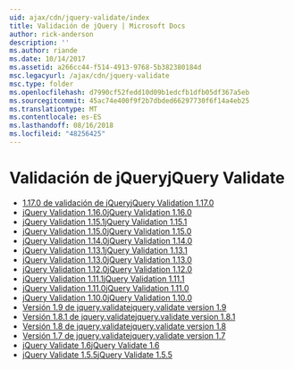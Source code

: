 ```yaml
---
uid: ajax/cdn/jquery-validate/index
title: Validación de jQuery | Microsoft Docs
author: rick-anderson
description: ''
ms.author: riande
ms.date: 10/14/2017
ms.assetid: a266cc44-f514-4913-9768-5b382380184d
msc.legacyurl: /ajax/cdn/jquery-validate
msc.type: folder
ms.openlocfilehash: d7990cf52fedd10d09b1edcfb1dfb05df367a5eb
ms.sourcegitcommit: 45ac74e400f9f2b7dbded66297730f6f14a4eb25
ms.translationtype: MT
ms.contentlocale: es-ES
ms.lasthandoff: 08/16/2018
ms.locfileid: "48256425"
---
```

<a name="jquery-validate"></a><span data-ttu-id="cf1e0-102">Validación de jQuery</span><span class="sxs-lookup"><span data-stu-id="cf1e0-102">jQuery Validate</span></span>
====================
- [<span data-ttu-id="cf1e0-103">1.17.0 de validación de jQuery</span><span class="sxs-lookup"><span data-stu-id="cf1e0-103">jQuery Validation 1.17.0</span></span>](cdnjqueryvalidate1170.md)
- [<span data-ttu-id="cf1e0-104">jQuery Validation 1.16.0</span><span class="sxs-lookup"><span data-stu-id="cf1e0-104">jQuery Validation 1.16.0</span></span>](cdnjqueryvalidate1160.md)
- [<span data-ttu-id="cf1e0-105">jQuery Validation 1.15.1</span><span class="sxs-lookup"><span data-stu-id="cf1e0-105">jQuery Validation 1.15.1</span></span>](cdnjqueryvalidate1151.md)
- [<span data-ttu-id="cf1e0-106">jQuery Validation 1.15.0</span><span class="sxs-lookup"><span data-stu-id="cf1e0-106">jQuery Validation 1.15.0</span></span>](cdnjqueryvalidate1150.md)
- [<span data-ttu-id="cf1e0-107">jQuery Validation 1.14.0</span><span class="sxs-lookup"><span data-stu-id="cf1e0-107">jQuery Validation 1.14.0</span></span>](cdnjqueryvalidate1140.md)
- [<span data-ttu-id="cf1e0-108">jQuery Validation 1.13.1</span><span class="sxs-lookup"><span data-stu-id="cf1e0-108">jQuery Validation 1.13.1</span></span>](cdnjqueryvalidate1131.md)
- [<span data-ttu-id="cf1e0-109">jQuery Validation 1.13.0</span><span class="sxs-lookup"><span data-stu-id="cf1e0-109">jQuery Validation 1.13.0</span></span>](cdnjqueryvalidate1130.md)
- [<span data-ttu-id="cf1e0-110">jQuery Validation 1.12.0</span><span class="sxs-lookup"><span data-stu-id="cf1e0-110">jQuery Validation 1.12.0</span></span>](cdnjqueryvalidate1120.md)
- [<span data-ttu-id="cf1e0-111">jQuery Validation 1.11.1</span><span class="sxs-lookup"><span data-stu-id="cf1e0-111">jQuery Validation 1.11.1</span></span>](cdnjqueryvalidate1111.md)
- [<span data-ttu-id="cf1e0-112">jQuery Validation 1.11.0</span><span class="sxs-lookup"><span data-stu-id="cf1e0-112">jQuery Validation 1.11.0</span></span>](cdnjqueryvalidate111.md)
- [<span data-ttu-id="cf1e0-113">jQuery Validation 1.10.0</span><span class="sxs-lookup"><span data-stu-id="cf1e0-113">jQuery Validation 1.10.0</span></span>](cdnjqueryvalidate110.md)
- [<span data-ttu-id="cf1e0-114">Versión 1.9 de jquery.validate</span><span class="sxs-lookup"><span data-stu-id="cf1e0-114">jquery.validate version 1.9</span></span>](cdnjqueryvalidate19.md)
- [<span data-ttu-id="cf1e0-115">Versión 1.8.1 de jquery.validate</span><span class="sxs-lookup"><span data-stu-id="cf1e0-115">jquery.validate version 1.8.1</span></span>](cdnjqueryvalidate181.md)
- [<span data-ttu-id="cf1e0-116">Versión 1.8 de jquery.validate</span><span class="sxs-lookup"><span data-stu-id="cf1e0-116">jquery.validate version 1.8</span></span>](cdnjqueryvalidate18.md)
- [<span data-ttu-id="cf1e0-117">Versión 1.7 de jquery.validate</span><span class="sxs-lookup"><span data-stu-id="cf1e0-117">jquery.validate version 1.7</span></span>](cdnjqueryvalidate17.md)
- [<span data-ttu-id="cf1e0-118">jQuery Validate 1.6</span><span class="sxs-lookup"><span data-stu-id="cf1e0-118">jQuery Validate 1.6</span></span>](cdnjqueryvalidate16.md)
- [<span data-ttu-id="cf1e0-119">jQuery Validate 1.5.5</span><span class="sxs-lookup"><span data-stu-id="cf1e0-119">jQuery Validate 1.5.5</span></span>](cdnjqueryvalidate155.md)
